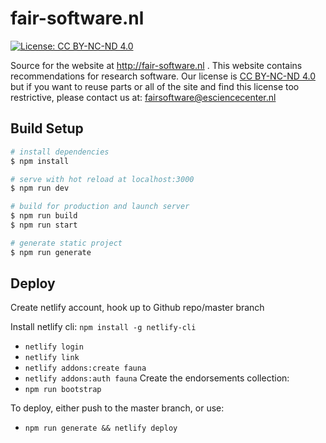 # fair-software.nl

[![License: CC BY-NC-ND 4.0](https://img.shields.io/badge/License-CC%20BY--NC--ND%204.0-lightgrey.svg)](https://creativecommons.org/licenses/by-nc-nd/4.0/)

Source for the website at http://fair-software.nl . This website contains recommendations for research software. Our license is [CC BY-NC-ND 4.0](https://creativecommons.org/licenses/by-nc-nd/4.0/) but if you want to reuse parts or all of the site and find this license too restrictive, please contact us at: fairsoftware@esciencecenter.nl

## Build Setup

``` bash
# install dependencies
$ npm install

# serve with hot reload at localhost:3000
$ npm run dev

# build for production and launch server
$ npm run build
$ npm run start

# generate static project
$ npm run generate
```

## Deploy

Create netlify account, hook up to Github repo/master branch

Install netlify cli: `npm install -g netlify-cli`
- `netlify login`
- `netlify link`
- `netlify addons:create fauna`
- `netlify addons:auth fauna`
Create the endorsements collection:
- `npm run bootstrap`

To deploy, either push to the master branch, or use:

- `npm run generate && netlify deploy`
